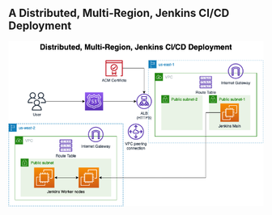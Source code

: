 ## A Distributed, Multi-Region, Jenkins CI/CD Deployment

![architectural diagram](https://github.com/jsidberry/tf-aws-distributed-jenkins/blob/main/images/arch-diag.png)

